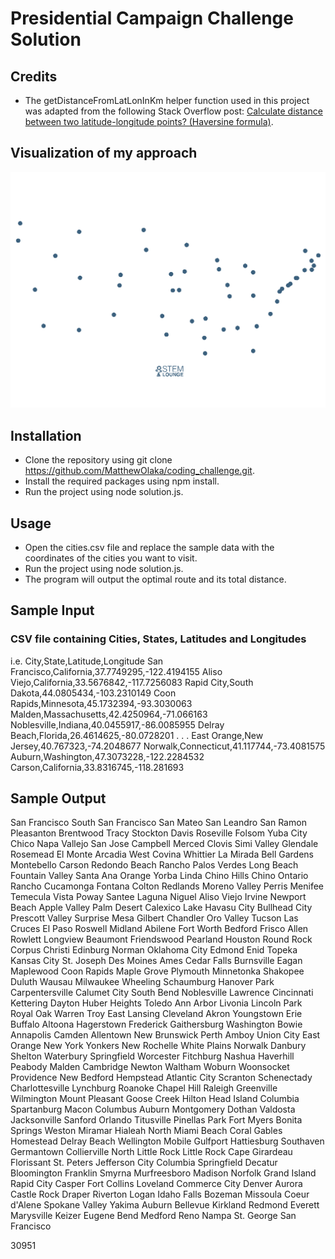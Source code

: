 # Presidential Campaign Challenge Solution

## Credits

* The getDistanceFromLatLonInKm helper function used in this project was adapted from the following Stack Overflow post: [Calculate distance between two latitude-longitude points? (Haversine formula)](https://stackoverflow.com/questions/27928/calculate-distance-between-two-latitude-longitude-points-haversine-formula). 

## Visualization of my approach

![Visualization](/visualization.gif)

## Installation

* Clone the repository using git clone https://github.com/MatthewOlaka/coding_challenge.git.
* Install the required packages using npm install.
* Run the project using node solution.js.

## Usage

* Open the cities.csv file and replace the sample data with the coordinates of the cities you want to visit.
* Run the project using node solution.js.
* The program will output the optimal route and its total distance.

## Sample Input

### CSV file containing Cities, States, Latitudes and Longitudes

i.e. 
City,State,Latitude,Longitude
San Francisco,California,37.7749295,-122.4194155
Aliso Viejo,California,33.5676842,-117.7256083
Rapid City,South Dakota,44.0805434,-103.2310149
Coon Rapids,Minnesota,45.1732394,-93.3030063
Malden,Massachusetts,42.4250964,-71.066163
Noblesville,Indiana,40.0455917,-86.0085955
Delray Beach,Florida,26.4614625,-80.0728201
.
.
.
East Orange,New Jersey,40.767323,-74.2048677
Norwalk,Connecticut,41.117744,-73.4081575
Auburn,Washington,47.3073228,-122.2284532
Carson,California,33.8316745,-118.281693

## Sample Output 

San Francisco
South San Francisco
San Mateo
San Leandro
San Ramon
Pleasanton
Brentwood
Tracy
Stockton
Davis
Roseville
Folsom
Yuba City
Chico
Napa
Vallejo
San Jose
Campbell
Merced
Clovis
Simi Valley
Glendale
Rosemead
El Monte
Arcadia
West Covina
Whittier
La Mirada
Bell Gardens
Montebello
Carson
Redondo Beach
Rancho Palos Verdes
Long Beach
Fountain Valley
Santa Ana
Orange
Yorba Linda
Chino Hills
Chino
Ontario
Rancho Cucamonga
Fontana
Colton
Redlands
Moreno Valley
Perris
Menifee
Temecula
Vista
Poway
Santee
Laguna Niguel
Aliso Viejo
Irvine
Newport Beach
Apple Valley
Palm Desert
Calexico
Lake Havasu City
Bullhead City
Prescott Valley
Surprise
Mesa
Gilbert
Chandler
Oro Valley
Tucson
Las Cruces
El Paso
Roswell
Midland
Abilene
Fort Worth
Bedford
Frisco
Allen
Rowlett
Longview
Beaumont
Friendswood
Pearland
Houston
Round Rock
Corpus Christi
Edinburg
Norman
Oklahoma City
Edmond
Enid
Topeka
Kansas City
St. Joseph
Des Moines
Ames
Cedar Falls
Burnsville
Eagan
Maplewood
Coon Rapids
Maple Grove
Plymouth
Minnetonka
Shakopee
Duluth
Wausau
Milwaukee
Wheeling
Schaumburg
Hanover Park
Carpentersville
Calumet City
South Bend
Noblesville
Lawrence
Cincinnati
Kettering
Dayton
Huber Heights
Toledo
Ann Arbor
Livonia
Lincoln Park
Royal Oak
Warren
Troy
East Lansing
Cleveland
Akron
Youngstown
Erie
Buffalo
Altoona
Hagerstown
Frederick
Gaithersburg
Washington
Bowie
Annapolis
Camden
Allentown
New Brunswick
Perth Amboy
Union City
East Orange
New York
Yonkers
New Rochelle
White Plains
Norwalk
Danbury
Shelton
Waterbury
Springfield
Worcester
Fitchburg
Nashua
Haverhill
Peabody
Malden
Cambridge
Newton
Waltham
Woburn
Woonsocket
Providence
New Bedford
Hempstead
Atlantic City
Scranton
Schenectady
Charlottesville
Lynchburg
Roanoke
Chapel Hill
Raleigh
Greenville
Wilmington
Mount Pleasant
Goose Creek
Hilton Head Island
Columbia
Spartanburg
Macon
Columbus
Auburn
Montgomery
Dothan
Valdosta
Jacksonville
Sanford
Orlando
Titusville
Pinellas Park
Fort Myers
Bonita Springs
Weston
Miramar
Hialeah
North Miami Beach
Coral Gables
Homestead
Delray Beach
Wellington
Mobile
Gulfport
Hattiesburg
Southaven
Germantown
Collierville
North Little Rock
Little Rock
Cape Girardeau
Florissant
St. Peters
Jefferson City
Columbia
Springfield
Decatur
Bloomington
Franklin
Smyrna
Murfreesboro
Madison
Norfolk
Grand Island
Rapid City
Casper
Fort Collins
Loveland
Commerce City
Denver
Aurora
Castle Rock
Draper
Riverton
Logan
Idaho Falls
Bozeman
Missoula
Coeur d'Alene
Spokane Valley
Yakima
Auburn
Bellevue
Kirkland
Redmond
Everett
Marysville
Keizer
Eugene
Bend
Medford
Reno
Nampa
St. George
San Francisco

30951
